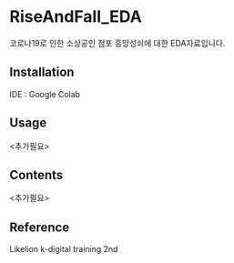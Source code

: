 # RiseAndFall_EDA
코로나19로 인한 소상공인 점포 흥망성쇠에 대한 EDA자료입니다.

## Installation
IDE : Google Colab<br>

## Usage
<추가필요>

## Contents
<추가필요>

## Reference
Likelion k-digital training 2nd<br>
